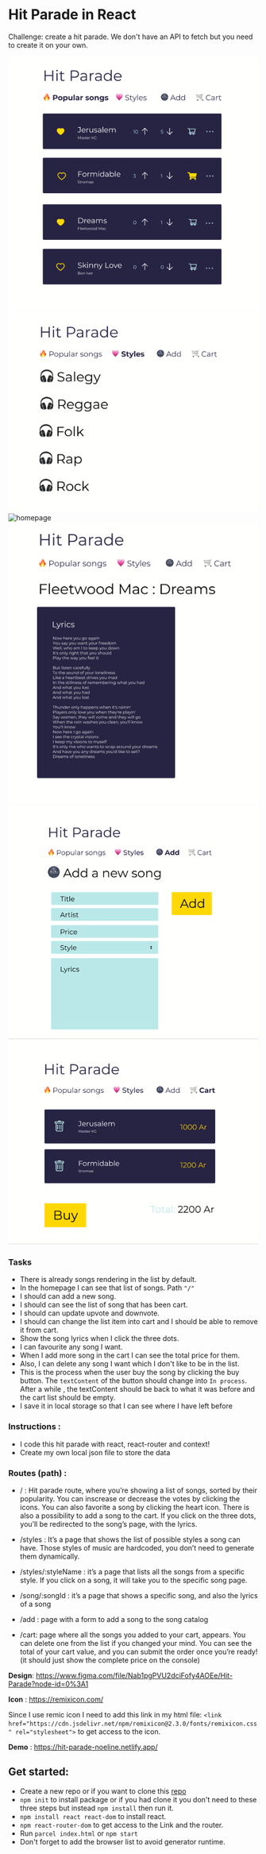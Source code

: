 # Hit Parade in React

 Challenge: create a hit parade. We don't have an API to fetch but you need to create it on your own.

![homepage](./assets/homepage-popular-song.png)
![homepage](./assets/styles.png)
![homepage](./assets/styles/stylename.png)
![homepage](./assets/lyrics.png)
![homepage](./assets/add.png)
![homepage](./assets/cart.png)


 ### Tasks
 - There is already songs rendering in the list by default.
 - In the homepage I can see that list of songs. Path `"/"`
 - I should can add a new song.
 - I should can see the list of song that has been cart.
 - I should can update upvote and downvote.
 - I should can change the list item into cart and I should be able to remove it from cart.
 - Show the song lyrics when I click the three dots.
 - I can favourite any song I want.
 - When I add more song in the cart I can see the total price for them.
 - Also, I can delete any song I want which I don't like to be in the list.
 - This is the process when the user buy the song by clicking the buy button. The `textContent` of the button should change into `In process`. After a while , the textContent should be back to what it was before and the cart list should be empty.
- I save it in local storage so that I can see where I have left before

 ### Instructions : 
 - I code this hit parade with react, react-router and context!
 - Create my own local json file to store the data

 ### Routes (path) : 

- / : Hit parade route, where you’re showing a list of songs, sorted by their popularity. You can inscrease or decrease the votes by clicking the icons. You can also favorite a song by clicking the heart icon. There is also a possibility to add a song to the cart. If you click on the three dots, you’ll be redirected to the song’s page, with the lyrics.

- /styles : It’s a page that shows the list of possible styles a song can have. Those styles of music are hardcoded, you don’t need to generate them dynamically.

- /styles/:styleName : it’s a page that lists all the songs from a specific style. If you click on a song, it will take you to the specific song page.

- /song/:songId : it’s a page that shows a specific song, and also the lyrics of a song

- /add : page with a form to add a song to the song catalog

- /cart: page where all the songs you added to your cart, appears. You can delete one from the list if you changed your mind. You can see the total of your cart value, and you can submit the order once you’re ready! (it should just show the complete price on the console)


**Design**: https://www.figma.com/file/Nab1pgPVU2dciFofy4AOEe/Hit-Parade?node-id=0%3A1

**Icon** : https://remixicon.com/

Since I use remic icon I need to add this link in my html file: `<link href="https://cdn.jsdelivr.net/npm/remixicon@2.3.0/fonts/remixicon.css" rel="stylesheet">` to get access to the icon.

**Demo** : https://hit-parade-noeline.netlify.app/


 ## Get started:

- Create a new repo or if you want to clone this [repo](https://github.com/vakodrazan/hit-parade-react)
- `npm init` to install package or if you had clone it you don't need to these three steps but instead `npm install` then run it.
- `npm install react react-dom` to install react.
- `npm react-router-dom` to get access to the Link and the router.
- Run `parcel index.html` or `npm start`
- Don't forget to add the browser list to avoid generator runtime.

